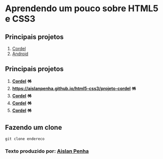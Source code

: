 # Aprendendo um pouco sobre HTML5 e CSS3
## Principais projetos
1. [Cordel](https://aislanpenha.github.io/html5-css3/projeto-cordel/)
2. [Android](https://aislanpenha.github.io/html5-css3/projeto-final/)
## Principais projetos
1. **[Cordel](https://aislanpenha.github.io/html5-css3/projeto-cordel/) :pinata:**
2. **https://aislanpenha.github.io/html5-css3/projeto-cordel :pinata:**
3. **[Cordel](https://github.com/AislanPenha) :pinata:**
4. **[Cordel](https://github.com/AislanPenha) :pinata:**
5. **[Cordel](https://github.com/AislanPenha) :pinata:**
## Fazendo um clone
```
git clone endereco
```
### Texto produzido por: [Aislan Penha](https://github.com/AislanPenha)
